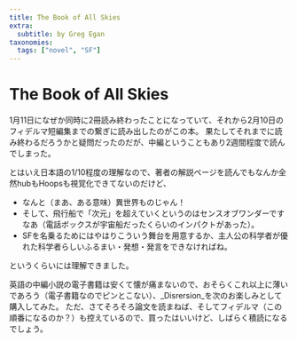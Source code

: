 ```yaml
---
title: The Book of All Skies
extra:
  subtitle: by Greg Egan
taxonomies:
  tags: ["novel", "SF"]
---
```

# The Book of All Skies

1月11日になぜか同時に2冊読み終わったことになっていて、それから2月10日のフィデルマ短編集までの繋ぎに読み出したのがこの本。
果たしてそれまでに読み終わるだろうかと疑問だったのだが、中編ということもあり2週間程度で読んでしまった。

とはいえ日本語の1/10程度の理解なので、著者の解説ページを読んでもなんか全然hubもHoopsも視覚化できてないのだけど、

- なんと（まあ、ある意味）異世界ものじゃん！
- そして、飛行船で「次元」を超えていくというのはセンスオブワンダーですなあ（電話ボックスが宇宙船だったくらいのインパクトがあった）。
- SFを名乗るためにはやはりこういう舞台を用意するか、主人公の科学者が優れた科学者らしいふるまい・発想・発言をできなければね。

というくらいには理解できました。

英語の中編小説の電子書籍は安くて懐が痛まないので、おそらくこれ以上に薄いであろう（電子書籍なのでピンとこない）、_Disrersion_を次のお楽しみとして購入してみた。
ただ、さてそろそろ論文を読まねば、そしてフィデルマ（この順番になるのか？）も控えているので、買ったはいいけど、しばらく積読になるでしょう。
